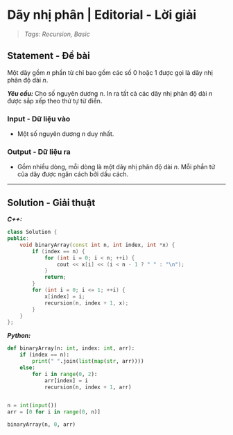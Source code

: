 
# Dãy nhị phân | Editorial - Lời giải

> *Tags: Recursion, Basic*

## Statement - Đề bài

Một dãy gồm $n$ phần tử chỉ bao gồm các số $0$ hoặc $1$ được gọi là dãy nhị phân độ dài $n$.

***Yêu cầu:*** Cho số nguyên dương $n$. In ra tất cả các dãy nhị phân độ dài $n$ được sắp xếp theo thứ tự từ điển.

### Input - Dữ liệu vào

- Một số nguyên dương $n$ duy nhất.

### Output - Dữ liệu ra

- Gồm nhiều dòng, mỗi dòng là một dãy nhị phân độ dài $n$. Mỗi phần tử của dãy được ngăn cách bởi dấu cách.

---

## Solution - Giải thuật



***C++:***

```cpp
class Solution {
public:
    void binaryArray(const int n, int index, int *x) {
        if (index == n) {
            for (int i = 0; i < n; ++i) {
                cout << x[i] << (i < n - 1 ? " " : "\n");
            }
            return;
        }
        for (int i = 0; i <= 1; ++i) {
            x[index] = i;
            recursion(n, index + 1, x);
        }
    }
};
```

***Python:***

```py
def binaryArray(n: int, index: int, arr):
    if (index == n):
        print(" ".join(list(map(str, arr))))
    else:
        for i in range(0, 2):
            arr[index] = i
            recursion(n, index + 1, arr)


n = int(input())
arr = [0 for i in range(0, n)]

binaryArray(n, 0, arr)

```
